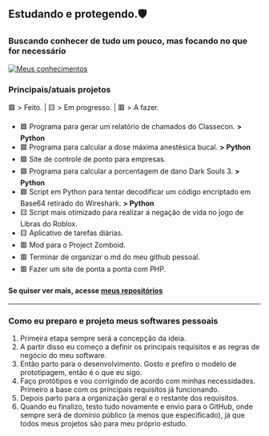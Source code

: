 ## Estudando e protegendo.🛡️

### Buscando conhecer de tudo um pouco, mas focando no que for necessário<br>
[![Meus conhecimentos](https://skillicons.dev/icons?i=js,html,css,aws,gamemakerstudio,git,github,redhat,php,py,robloxstudio,vscode&perline=6)](https://skillicons.dev)


### Principais/atuais projetos
🟩 > Feito. | 🟨 > Em progresso. | 🟥 > A fazer.

- 🟩 Programa para gerar um relatório de chamados do Classecon. <strong>> Python</strong>
- 🟩 Programa para calcular a dose máxima anestésica bucal. <strong>> Python</strong>
- 🟩 Site de controle de ponto para empresas.
- 🟩 Programa para calcular a porcentagem de dano Dark Souls 3. <strong>> Python</strong>
- 🟩 Script em Python para tentar decodificar um código encriptado em Base64 retirado do Wireshark. <strong>> Python</strong>
- 🟨 Script mais otimizado para realizar a negação de vida no jogo de Libras do Roblox.<link rel="stylesheet" type='text/css' href="https://cdn.jsdelivr.net/gh/devicons/devicon@latest/devicon.min.css" />
- 🟨 Aplicativo de tarefas diárias.
- 🟥 Mod para o Project Zomboid.
- 🟥 Terminar de organizar o md do meu github pessoal.
- 🟥 Fazer um site de ponta a ponta com PHP.
#### Se quiser ver mais, acesse [meus repositórios](https://github.com/VertigoFromOuterSpace?tab=repositories)

  
[^1]: Be safe!.
---
### Como eu preparo e projeto meus softwares pessoais

1. Primeira etapa sempre será a concepção da ideia.
2. A partir disso eu começo a definir os principais requisitos e as regras de negócio do meu software.
3. Então parto para o desenvolvimento. Gosto e prefiro o modelo de prototipagem, então é o que eu sigo.
4. Faço protótipos e vou corrigindo de acordo com minhas necessidades. Primeiro a base com os principais requisitos já funcionando.
5. Depois parto para a organização geral e o restante dos requisitos.
6. Quando eu finalizo, testo tudo novamente e envio para o GitHub, onde sempre será de domínio público (a menos que especificado), já que todos meus projetos são para meu próprio estudo.

